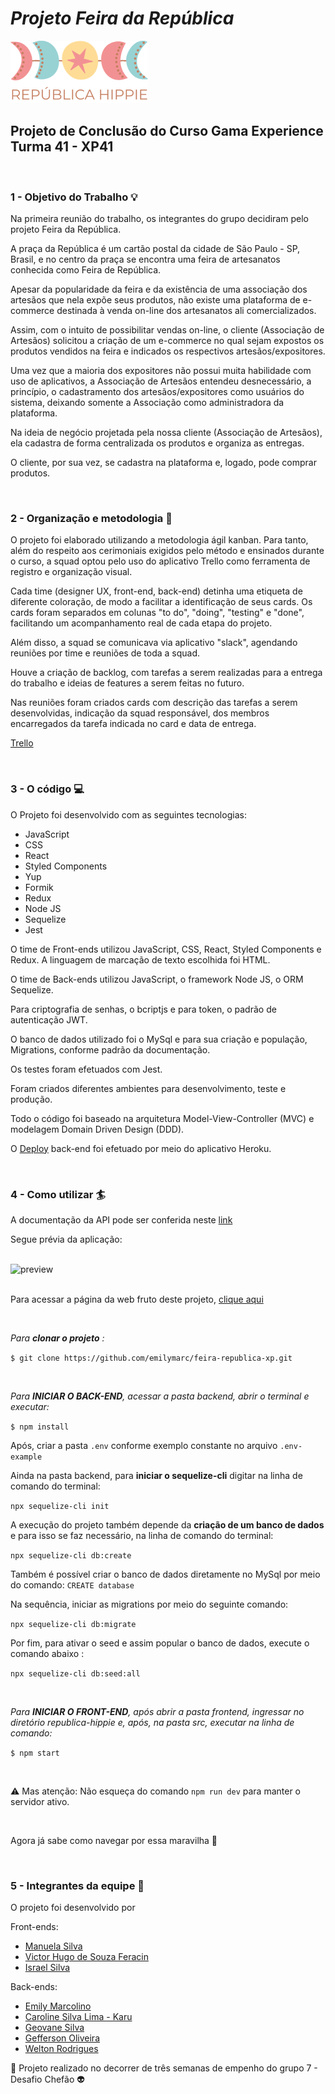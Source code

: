 # *Projeto Feira da República*

<p>
  <img src="frontend/republica-hippie/src/assets/logo.png" alt="Logo República Hippie">
</p>

## Projeto de Conclusão do Curso Gama Experience Turma 41 - XP41

<br>

### 1 - Objetivo do Trabalho  :bulb:

   Na primeira reunião do trabalho, os integrantes do grupo decidiram pelo projeto Feira da República. 
   
   A praça da República é um cartão postal da cidade de São Paulo - SP, Brasil, e no centro da praça se encontra uma feira de artesanatos conhecida como Feira de República. 
   
   Apesar da popularidade da feira e da existência de uma associação dos artesãos que nela expõe seus produtos, não existe uma plataforma de e-commerce destinada à venda on-line dos artesanatos ali comercializados. 
   
   Assim, com o intuito de possibilitar vendas on-line, o cliente (Associação de Artesãos) solicitou a criação de um e-commerce no qual sejam expostos os produtos vendidos na feira e indicados os respectivos artesãos/expositores. 
   
   Uma vez que a maioria dos expositores não possui muita habilidade com uso de aplicativos, a Associação de Artesãos entendeu desnecessário, a princípio, o cadastramento dos artesãos/expositores como usuários do sistema, deixando somente a Associação como administradora da plataforma. 
   
   Na ideia de negócio projetada pela nossa cliente (Associação de Artesãos), ela cadastra de forma centralizada os produtos e organiza as entregas. 
   
   O cliente, por sua vez, se cadastra na plataforma e, logado, pode comprar produtos.
 
  <br>
   
### 2 - Organização e metodologia  :office:
  
  O projeto foi elaborado utilizando a metodologia ágil kanban. Para tanto, além do respeito aos cerimoniais exigidos pelo método e ensinados durante o curso, a squad optou pelo uso do aplicativo Trello como ferramenta de registro e organização visual. 
  
  Cada time (designer UX, front-end, back-end) detinha uma etiqueta de diferente coloração, de modo a facilitar a identificação de seus cards. Os cards foram separados em colunas "to do", "doing", "testing" e "done", facilitando um acompanhamento real de cada etapa do projeto. 
  
  Além disso, a squad se comunicava via aplicativo "slack", agendando reuniões por time e reuniões de toda a squad. 
  
  Houve a criação de backlog, com tarefas a serem realizadas para a entrega do trabalho e ideias de features a serem feitas no futuro.
  
  Nas reuniões foram criados cards com descrição das tarefas a serem desenvolvidas, indicação da squad responsável, dos membros encarregados da tarefa indicada no card e data de entrega.  

 [Trello](https://trello.com/b/JJeQFoZq/kanban-geral-grupo-7)
 
  <br>

### 3 - O código  :computer:
  
  O Projeto foi desenvolvido com as seguintes tecnologias:
  
  * JavaScript 
  * CSS 
  * React 
  * Styled Components 
  * Yup
  * Formik
  * Redux 
  * Node JS 
  * Sequelize
  * Jest

  O time de Front-ends utilizou JavaScript, CSS, React, Styled Components e Redux. A linguagem de marcação de texto escolhida foi HTML. 
  
  O time de Back-ends utilizou JavaScript, o framework Node JS, o ORM Sequelize. 
  
  Para criptografia de senhas, o bcriptjs e para token, o padrão de autenticação JWT.
  
  O banco de dados utilizado foi o MySql e para sua criação e população, Migrations, conforme padrão da documentação. 
  
  Os testes foram efetuados com Jest. 
 
  Foram criados diferentes ambientes para desenvolvimento, teste e produção. 
  
  Todo o código foi baseado na arquitetura Model-View-Controller (MVC) e modelagem Domain Driven Design (DDD). 
  
  O [Deploy](https://feira-republica.herokuapp.com/) back-end foi efetuado por meio do aplicativo Heroku.
  
   <br>

### 4 - Como utilizar  :surfer: 

  A documentação da API pode ser conferida neste [link](https://documenter.getpostman.com/view/8182997/UzJPMafP)
  
  Segue prévia da aplicação:
   
  <br>
  
  <div>
<img src="https://github.com/emilymarc/feira-republica-xp/blob/main/Republica%20Hippie.gif" alt="preview"/>
</div>
 
 <br>
 
  Para acessar a página da web fruto deste projeto, [clique aqui](https://feira-republica.netlify.app/)

 <br>
   
  *Para **clonar o projeto** :*
  
  ```$ git clone https://github.com/emilymarc/feira-republica-xp.git```
  
  <br>
  
  *Para **INICIAR O BACK-END**, acessar a pasta backend, abrir o terminal e executar:*
  
  ```$ npm install```
  
  Após, criar a pasta ```.env``` conforme exemplo constante no arquivo ```.env-example```

  
  Ainda na pasta backend, para **iniciar o sequelize-cli** digitar na linha de comando do terminal:
  
  ```npx sequelize-cli init```

  A execução do projeto também depende da **criação de um banco de dados** e para isso se faz necessário, na linha de comando do terminal:
  
  ```npx sequelize-cli db:create```
  
  Também é possível criar o banco de dados diretamente no MySql por meio do comando: ```CREATE database```
 
  
  Na sequência, iniciar as migrations por meio do seguinte comando: 
  
  ```npx sequelize-cli db:migrate```
  
  Por fim, para ativar o seed e assim popular o banco de dados, execute o comando abaixo :
  
  ```npx sequelize-cli db:seed:all```

  <br>
  
  
  *Para **INICIAR O FRONT-END**, após abrir a pasta frontend, ingressar no diretório republica-hippie e, após, na pasta src, executar na linha de comando:*
  
  ```$ npm start```
  
  
 <br>
 
  :warning: Mas atenção: Não esqueça do comando ```npm run dev``` para manter o servidor ativo. 
  
 <br> 

  Agora já sabe como navegar por essa maravilha  :ship: 
  
  <br>
  
### 5 - Integrantes da equipe  :crown:
   
  O projeto foi desenvolvido por 
    
  Front-ends: 
  * [Manuela Silva](https://github.com/netuninho)
  * [Victor Hugo de Souza Feracin](https://github.com/victorFeracin)
  * [Israel Silva](https://github.com/israel53)


  Back-ends: 
  * [Emily Marcolino](https://github.com/emilymarc)
  * [Caroline Silva Lima - Karu](https://github.com/karumundo)
  * [Geovane Silva](https://github.com/Projetosgeovane)
  * [Gefferson Oliveira](https://github.com/GeFFz)
  * [Welton Rodrigues](https://github.com/WeltonDev)
                 
                  
:purple_heart: Projeto realizado no decorrer de três semanas de empenho do grupo 7 - Desafio Chefão  :alien: 
